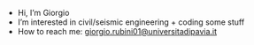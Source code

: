 - Hi, I’m Giorgio
- I’m interested in civil/seismic engineering + coding some stuff
- How to reach me: giorgio.rubini01@universitadipavia.it
